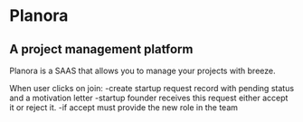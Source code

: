 # Planora
## A project management platform
Planora is a SAAS that allows you to manage your projects with breeze.

When user clicks on join:
-create startup request record with pending status and a motivation letter
-startup founder receives this request either accept it or reject it.
-if accept must provide the new role in the team
